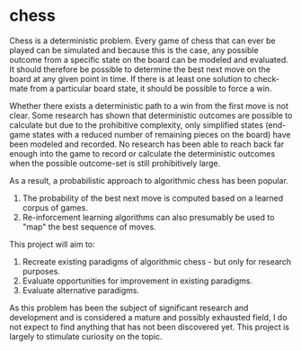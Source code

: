 # chess

Chess is a deterministic problem. Every game of chess that can ever be played can be simulated and because this is the case, any possible outcome from a specific state on the board can be modeled and evaluated.  It should therefore be possible to determine the best next move on the board at any given point in time.  If there is at least one solution to check-mate from a particular board state, it should be possible to force a win.

Whether there exists a deterministic path to a win from the first move is not clear.  Some research has shown that deterministic outcomes are possible to calculate but due to the prohibitive complexity, only simplified states (end-game states with a reduced number of remaining pieces on the board) have been modeled and recorded.  No research has been able to reach back far enough into the game to record or calculate the deterministic outcomes when the possible outcome-set is still prohibitively large.

As a result, a probabilistic approach to algorithmic chess has been popular.  
1. The probability of the best next move is computed based on a learned corpus of games.
2. Re-inforcement learning algorithms can also presumably be used to "map" the best sequence of moves.

This project will aim to:
1. Recreate existing paradigms of algorithmic chess - but only for research purposes.
2. Evaluate opportunities for improvement in existing paradigms.
3. Evaluate alternative paradigms.

As this problem has been the subject of significant research and development and is considered a mature and possibly exhausted field, I do not expect to find anything that has not been discovered yet.  This project is largely to stimulate curiosity on the topic.
